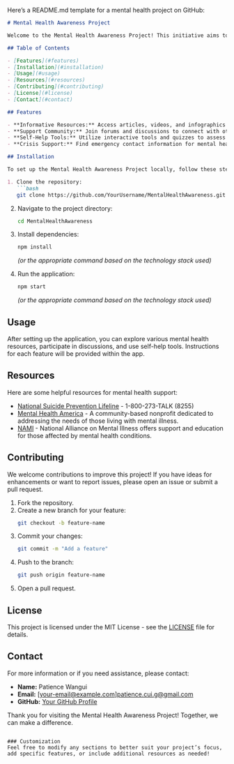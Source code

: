 Here’s a README.md template for a mental health project on GitHub:

```markdown
# Mental Health Awareness Project

Welcome to the Mental Health Awareness Project! This initiative aims to raise awareness about mental health issues, provide resources for individuals seeking help, and foster a supportive community.

## Table of Contents

- [Features](#features)
- [Installation](#installation)
- [Usage](#usage)
- [Resources](#resources)
- [Contributing](#contributing)
- [License](#license)
- [Contact](#contact)

## Features

- **Informative Resources:** Access articles, videos, and infographics about mental health topics.
- **Support Community:** Join forums and discussions to connect with others facing similar challenges.
- **Self-Help Tools:** Utilize interactive tools and quizzes to assess mental well-being.
- **Crisis Support:** Find emergency contact information for mental health services.

## Installation

To set up the Mental Health Awareness Project locally, follow these steps:

1. Clone the repository:
   ```bash
   git clone https://github.com/YourUsername/MentalHealthAwareness.git
   ```
2. Navigate to the project directory:
   ```bash
   cd MentalHealthAwareness
   ```
3. Install dependencies:
   ```bash
   npm install
   ```
   *(or the appropriate command based on the technology stack used)*

4. Run the application:
   ```bash
   npm start
   ```
   *(or the appropriate command based on the technology stack used)*

## Usage

After setting up the application, you can explore various mental health resources, participate in discussions, and use self-help tools. Instructions for each feature will be provided within the app.

## Resources

Here are some helpful resources for mental health support:

- [National Suicide Prevention Lifeline](https://suicidepreventionlifeline.org) - 1-800-273-TALK (8255)
- [Mental Health America](https://www.mhanational.org) - A community-based nonprofit dedicated to addressing the needs of those living with mental illness.
- [NAMI](https://www.nami.org) - National Alliance on Mental Illness offers support and education for those affected by mental health conditions.

## Contributing

We welcome contributions to improve this project! If you have ideas for enhancements or want to report issues, please open an issue or submit a pull request.

1. Fork the repository.
2. Create a new branch for your feature:
   ```bash
   git checkout -b feature-name
   ```
3. Commit your changes:
   ```bash
   git commit -m "Add a feature"
   ```
4. Push to the branch:
   ```bash
   git push origin feature-name
   ```
5. Open a pull request.

## License

This project is licensed under the MIT License - see the [LICENSE](LICENSE) file for details.

## Contact

For more information or if you need assistance, please contact:

- **Name:** Patience Wangui
- **Email:** [your-email@example.com]patience.cui.g@gmail.com
- **GitHub:** [Your GitHub Profile](https://github.com/YourUsername)

Thank you for visiting the Mental Health Awareness Project! Together, we can make a difference.
```

### Customization
Feel free to modify any sections to better suit your project’s focus, add specific features, or include additional resources as needed!

